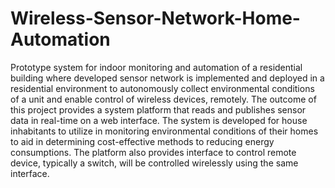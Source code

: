 # Wireless-Sensor-Network-Home-Automation

Prototype system for indoor monitoring and automation of a residential building where developed sensor
network is implemented and deployed in a residential environment to autonomously collect 
environmental conditions of a unit and enable control of wireless devices, remotely. The 
outcome of this project provides a system platform that reads and publishes sensor data in 
real-time on a web interface. The system is developed for house inhabitants to utilize in 
monitoring environmental conditions of their homes to aid in determining cost-effective 
methods to reducing energy consumptions. The platform also provides interface to control 
remote device, typically a switch, will be controlled wirelessly using the same interface.
